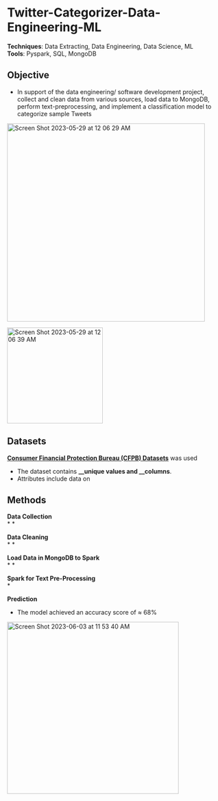 # Twitter-Categorizer-Data-Engineering-ML
**Techniques**: Data Extracting, Data Engineering, Data Science, ML <br/>
**Tools**: Pyspark, SQL, MongoDB

## Objective
* In support of the data engineering/ software development project, collect and clean data from various sources, load data to MongoDB, perform text-preprocessing, and implement a classification model to categorize sample Tweets <br/>

<img width="461" alt="Screen Shot 2023-05-29 at 12 06 29 AM" src="https://github.com/SeungPang11/Twitter-Categorizer-Data-Engineering-ML/assets/67944800/83d201b3-5c1e-48a0-bd84-1e7c1fa2acad"> <br/>

<img width="223" alt="Screen Shot 2023-05-29 at 12 06 39 AM" src="https://github.com/SeungPang11/Twitter-Categorizer-Data-Engineering-ML/assets/67944800/c3387c70-f853-4d32-86ff-1405a6c3696d"> <br/>

## Datasets
**[Consumer Financial Protection Bureau (CFPB) Datasets](https://www.consumerfinance.gov/data-research/consumer-complaints/)** was used <br />

* The dataset contains **__unique values and __columns**. 
* Attributes include data on 



## Methods
____**Data Collection**____<br />
* 
*

____**Data Cleaning**____<br />
* 
*

____**Load Data in MongoDB to Spark**____<br />
* 
* 

____**Spark for Text Pre-Processing**____<br />
* 




**Prediction** <br/>
* The model achieved an accuracy score of ≈ 68% 
<img width="400" alt="Screen Shot 2023-06-03 at 11 53 40 AM" src="https://github.com/SeungPang11/Twitter-Categorizer-Data-Engineering-ML/assets/67944800/4d5c6e14-7481-4ea4-8c9d-c9be40823cef">




